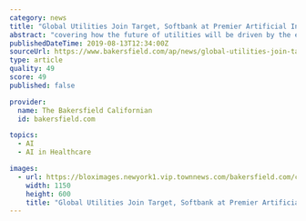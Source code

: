 ```yaml
---
category: news
title: "Global Utilities Join Target, Softbank at Premier Artificial Intelligence Energy Event Bidgely Engage 2019"
abstract: "covering how the future of utilities will be driven by the emerging disciplines of machine learning and artificial intelligence. Aggarwal continued, “Companies in every industry, be it tech, finance, healthcare, retail, etc., are leveraging the power of ..."
publishedDateTime: 2019-08-13T12:34:00Z
sourceUrl: https://www.bakersfield.com/ap/news/global-utilities-join-target-softbank-at-premier-artificial-intelligence-energy/article_cbc80c38-937f-5106-a1c8-6386f3b0e0d1.html
type: article
quality: 49
score: 49
published: false

provider:
  name: The Bakersfield Californian
  id: bakersfield.com

topics:
  - AI
  - AI in Healthcare

images:
  - url: https://bloximages.newyork1.vip.townnews.com/bakersfield.com/content/tncms/assets/v3/editorial/4/56/456bdae2-7cb6-5240-8fc8-5c22b8d8d15d/5d529f8656a41.image.jpg?resize=1150%2C600
    width: 1150
    height: 600
    title: "Global Utilities Join Target, Softbank at Premier Artificial Intelligence Energy Event Bidgely Engage 2019"
---
```


